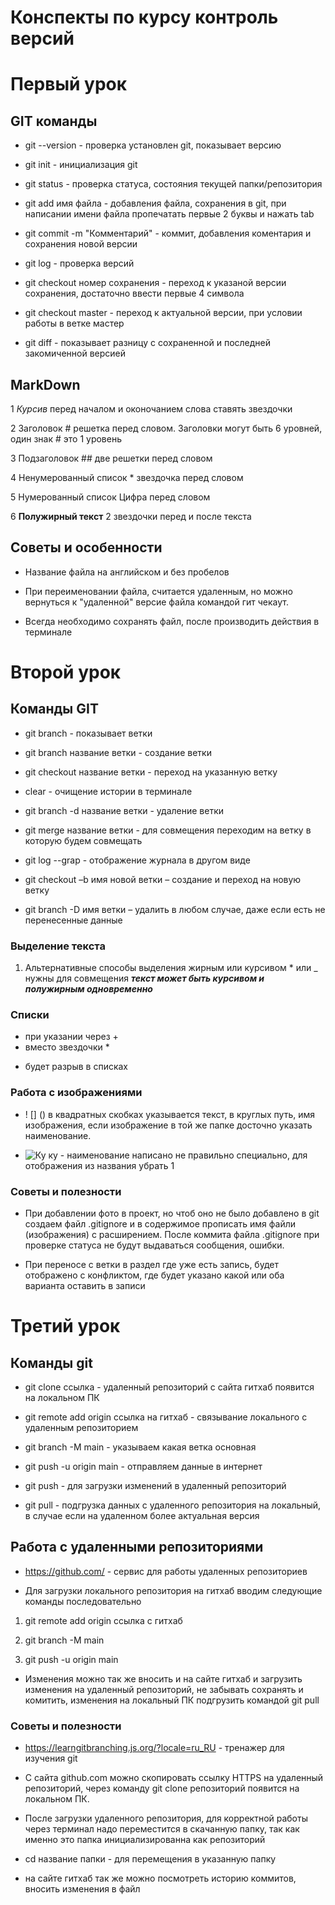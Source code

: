 # Конспекты по курсу контроль версий

# Первый урок

## GIT команды

* git --version - проверка установлен git, показывает версию

* git init - инициализация git

* git status - проверка статуса, состояния текущей папки/репозитория

* git add имя файла - добавления файла, сохранения в git, при написании имени файла пропечатать первые 2 буквы и нажать tab

* git commit -m "Комментарий" - коммит, добавления коментария и сохранения новой версии

* git log - проверка версий

* git checkout номер сохранения - переход к указаной версии сохранения, достаточно ввести первые 4 символа

* git checkout master - переход к актуальной версии, при условии работы в ветке мастер

* git diff - показывает разницу с сохраненной и последней закомиченной версией


## MarkDown

1 *Курсив* перед началом и оконочанием слова ставять звездочки

2 Заголовок # решетка перед словом. Заголовки могут быть 6 уровней, один знак # это 1 уровень

3 Подзаголовок ## две решетки перед словом

4 Ненумерованный список * звездочка перед словом

5 Нумерованный список Цифра перед словом

6 **Полужирный текст** 2 звездочки перед и после текста

## Советы и особенности

* Название файла на английском и без пробелов

* При переименовании файла, считается удаленным, но можно вернуться к "удаленной" версие файла командой гит чекаут.

* Всегда необходимо сохранять файл, после производить действия в терминале



# Второй урок

## Команды GIT

* git branch - показывает ветки

* git branch название ветки - создание ветки

* git checkout название ветки - переход на указанную ветку

* clear - очищение истории в терминале

* git branch -d название ветки - удаление ветки

* git merge название ветки - для совмещения переходим на ветку в которую будем совмещать

* git log --grap - отображение журнала в другом виде

* git checkout –b имя новой ветки – создание и переход на новую ветку

* git branch -D имя ветки – удалить в любом случае, даже если есть не перенесенные данные

### Выделение текста

1. Альтернативные способы выделения жирным или курсивом * или _ нужны для совмещения **_текст может быть курсивом и полужирным одновременно_**


### Списки
* при указании через + 
* вместо звездочки *
+ будет разрыв в списках

### Работа с изображениями

* ! [] () в квадратных скобках указывается текст, в круглых путь, имя изображения, если изображение в той же папке досточно указать наименование.

* ![Ку ку](gb1.jpg) - наименование написано не правильно специально, для отображения из названия убрать 1

### Советы и полезности

* При добавлении фото в проект, но чтоб оно не было добавлено в git создаем файл .gitignore и в содержимое прописать имя файли (изображения) с расширением. После коммита файла .gitignore при проверке статуса не будут выдаваться сообщения, ошибки.

* При переносе с ветки в раздел где уже есть запись, будет отображено с конфликтом, где будет указано какой или оба варианта оставить в записи



# Третий урок

## Команды git

* git clone ссылка - удаленный репозиторий с сайта гитхаб появится на локальном ПК

* git remote add origin ссылка на гитхаб - связывание локального с удаленным репозиторием

* git branch -M main - указываем какая ветка основная

* git push -u origin main - отправляем данные в интернет

* git push - для загрузки изменений в удаленный репозиторий

* git pull - подгрузка данных с удаленного репозитория на локальный, в случае если на удаленном более актуальная версия


## Работа с удаленными репозиториями

* https://github.com/ - сервис для работы удаленных репозиториев

* Для загрузки локального репозитория на гитхаб вводим следующие команды последовательно

1. git remote add origin ссылка с гитхаб

2. git branch -M main

3. git push -u origin main

* Изменения можно так же вносить и на сайте гитхаб и загрузить изменения на удаленный репозиторий, не забывать сохранять и комитить, изменения на локальный ПК подгрузить командой git pull


### Советы и полезности

* https://learngitbranching.js.org/?locale=ru_RU - тренажер для изучения git

* С сайта github.com можно скопировать ссылку HTTPS на удаленный репозиторий, через команду git clone репозиторий появится на локальном ПК.

* После загрузки удаленного репозитория, для корректной работы через терминал надо переместится в скачанную папку, так как именно это папка инициализированна как репозиторий

* cd название папки - для перемещения в указанную папку

* на сайте гитхаб так же можно посмотреть историю коммитов, вносить изменения в файл
